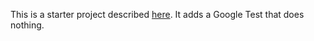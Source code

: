 This is a starter project described [here](https://github.com/mjbots/bazel_deps). It adds a Google Test that does nothing.
